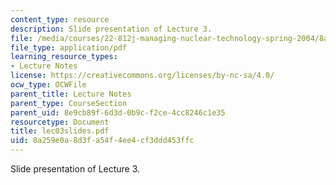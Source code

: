 ```yaml
---
content_type: resource
description: Slide presentation of Lecture 3.
file: /media/courses/22-812j-managing-nuclear-technology-spring-2004/8a259e0a8d3fa54f4ee4cf3ddd453ffc_lec03slides.pdf
file_type: application/pdf
learning_resource_types:
- Lecture Notes
license: https://creativecommons.org/licenses/by-nc-sa/4.0/
ocw_type: OCWFile
parent_title: Lecture Notes
parent_type: CourseSection
parent_uid: 8e9cb89f-6d3d-0b9c-f2ce-4cc8246c1e35
resourcetype: Document
title: lec03slides.pdf
uid: 8a259e0a-8d3f-a54f-4ee4-cf3ddd453ffc
---
```

Slide presentation of Lecture 3.